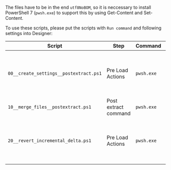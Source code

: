 
The files have to be in the end `utf8NoBOM`, so it is neccessary to install PowerShell 7 (`pwsh.exe`) to support this by using Get-Content and Set-Content.

To use these scripts, please put the scripts with `Run command` and following settings into Designer:

Script | Step | Command | Arguments | Output | Parameters
-|-|-|-|-|-
`00__create_settings__postextract.ps1` | Pre Load Actions |`pwsh.exe`|` -file ".\postextract\merge_extract_files\00__create_settings__postextract.ps1"`| [x] Redirect output to progress log|[ ] System Name<br/>[ ] Revision Number<br/>[ ] Linked System Name
`10__merge_files__postextract.ps1` | Post extract command |`pwsh.exe`|` -file ".\postextract\merge_extract_files\00__create_settings__postextract.ps1"`
`20__revert_incremental_delta.ps1` | Pre Load Actions |`pwsh.exe`|` -file ".\postextract\merge_extract_files\20__revert_incremental_delta.ps1"`| [x] Redirect output to progress log|[ ] System Name<br/>[ ] Revision Number<br/>[ ] Linked System Name

